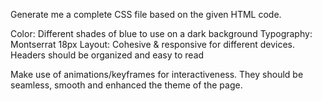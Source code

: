 Generate me a complete CSS file based on the given HTML code.

Color: Different shades of blue to use on a dark background
Typography: Montserrat 18px
Layout: Cohesive & responsive for different devices. Headers should be organized and easy to read

Make use of animations/keyframes for interactiveness. They should be seamless, smooth and enhanced the theme of the page.